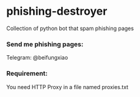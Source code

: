 # phishing-destroyer
Collection of python bot that spam phishing pages

### Send me phishing pages:
Telegram: @beifungxiao

### Requirement:
You need HTTP Proxy in a file named proxies.txt
